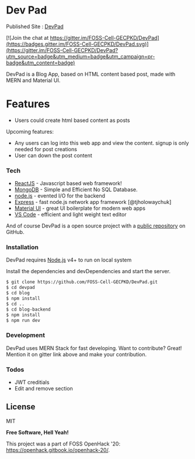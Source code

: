 # Dev Pad

Published Site : [DevPad](https://dev-pad.netlify.app)

[![Join the chat at https://gitter.im/FOSS-Cell-GECPKD/DevPad](https://badges.gitter.im/FOSS-Cell-GECPKD/DevPad.svg)](https://gitter.im/FOSS-Cell-GECPKD/DevPad?utm_source=badge&utm_medium=badge&utm_campaign=pr-badge&utm_content=badge)

DevPad is a Blog App, based on HTML content based post, made with MERN and Material UI.

# Features

- Users could create html based content as posts

Upcoming features:

- Any users can log into this web app and view the content. signup is only needed for post creations
- User can down the post content


### Tech

- [ReactJS](https://reactjs.org/) - Javascript based web framework!
- [MongoDB](https://www.mongodb.com/) - Simple and Efficient No SQL Database.
- [node.js] - evented I/O for the backend
- [Express] - fast node.js network app framework [@tjholowaychuk]
- [Material UI](https://material-ui.com) - great UI boilerplate for modern web apps
- [VS Code](https://code.visualstudio.com/) - efficient and light weight text editor

And of course DevPad is a open source project with a [public repository](https://github.com/FOSS-Cell-GECPKD/DevPad)
on GitHub.

### Installation

DevPad requires [Node.js](https://nodejs.org/) v4+ to run on local system

Install the dependencies and devDependencies and start the server.

```sh
$ git clone https://github.com/FOSS-Cell-GECPKD/DevPad.git
$ cd devpad
$ cd blog
$ npm install
$ cd ..
$ cd blog-backend
$ npm install
$ npm run dev
```

### Development

DevPad uses MERN Stack for fast developing.
Want to contribute? Great!
Mention it on gitter link above and make your contribution.

### Todos

- JWT creditials
- Edit and remove section

## License

MIT

**Free Software, Hell Yeah!**

[git-repo-url]: https://github.com/FOSS-Cell-GECPKD/DevPad
[node.js]: http://nodejs.org
[twitter bootstrap]: http://twitter.github.com/bootstrap/
[jquery]: http://jquery.com
[express]: http://expressjs.com

This project was a part of FOSS OpenHack '20: https://openhack.gitbook.io/openhack-20/.
